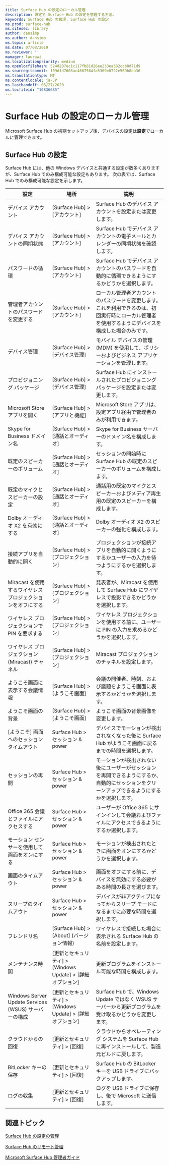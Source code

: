 ```yaml
---
title: Surface Hub の設定のローカル管理
description: 設定で Surface Hub の設定を管理する方法。
keywords: Surface Hub の管理, Surface Hub の設定
ms.prod: surface-hub
ms.sitesec: library
author: dansimp
ms.author: dansimp
ms.topic: article
ms.date: 07/08/2019
ms.reviewer: ''
manager: laurawi
ms.localizationpriority: medium
ms.openlocfilehash: 524d207ec1c117fb81d26ee233ea382ccb8d71d9
ms.sourcegitcommit: 109d1d7608ac4667564fa5369e8722e569b8ea36
ms.translationtype: MT
ms.contentlocale: ja-JP
ms.lasthandoff: 06/27/2020
ms.locfileid: "10836685"
---
```

# Surface Hub の設定のローカル管理

Microsoft Surface Hub の初期セットアップ後、デバイスの設定は**設定**でローカルに管理できます。

## Surface Hub の設定

Surface Hub には、他の Windows デバイスと共通する設定が数多くありますが、Surface Hub でのみ構成可能な設定もあります。 次の表では、Surface Hub でのみ構成可能な設定を示します。 

| 設定 | 場所 | 説明 |
| ------- | -------- | ----------- |
| デバイス アカウント | [Surface Hub] > [アカウント] | Surface Hub のデバイス アカウントを設定または変更します。 |
| デバイス アカウントの同期状態 | [Surface Hub] > [アカウント] | Surface Hub でデバイス アカウントの電子メールとカレンダーの同期状態を確認します。 |
| パスワードの循環 | [Surface Hub] > [アカウント] | Surface Hub でデバイス アカウントのパスワードを自動的に循環できるようにするかどうかを選択します。|
| 管理者アカウントのパスワードを変更する  | [Surface Hub] > [アカウント] | ローカル管理者アカウントのパスワードを変更します。 これを利用できるのは、初回実行時にローカル管理者を使用するようにデバイスを構成した場合のみです。 |
| デバイス管理 | [Surface Hub] > [デバイス管理] | モバイル デバイスの管理 (MDM) を使用して、ポリシーおよびビジネス アプリケーションを管理します。 |
| プロビジョニング パッケージ | [Surface Hub] > [デバイス管理] | Surface Hub にインストールされたプロビジョニング パッケージを設定または変更します。 |
| Microsoft Store アプリを開く | [Surface Hub] > [アプリと機能] | Microsoft Store アプリは、設定アプリ経由で管理者のみが利用できます。 |
| Skype for Business ドメイン名 | [Surface Hub] > [通話とオーディオ] | Skype for Business サーバーのドメイン名を構成します。 |
| 既定のスピーカーのボリューム | [Surface Hub] > [通話とオーディオ] | セッションの開始時に Surface Hub の既定のスピーカーのボリュームを構成します。 |
| 既定のマイクとスピーカーの設定 | [Surface Hub] > [通話とオーディオ] | 通話用の既定のマイクとスピーカーおよびメディア再生用の既定のスピーカーを構成します。 |
| Dolby オーディオ X2 を有効にする | [Surface Hub] > [通話とオーディオ] | Dolby オーディオ X2 のスピーカーの強化を構成します。 |
| 接続アプリを自動的に開く | [Surface Hub] > [プロジェクション] | プロジェクションが接続アプリを自動的に開くようにするかユーザーの入力を待つようにするかを選択します。 |
| Miracast を使用するワイヤレス プロジェクションをオフにする | [Surface Hub] > [プロジェクション] | 発表者が、Miracast を使用して Surface Hub にワイヤレスで投影できるかどうかを選択します。 |
| ワイヤレス プロジェクションで PIN を要求する | [Surface Hub] > [プロジェクション] | ワイヤレス プロジェクションを使用する前に、ユーザーに PIN の入力を求めるかどうかを選択します。 |
| ワイヤレス プロジェクション (Miracast) チャネル | [Surface Hub] > [プロジェクション] | Miracast プロジェクションのチャネルを設定します。 |
| ようこそ画面に表示する会議情報 | [Surface Hub] > [ようこそ画面] | 会議の開催者、時刻、および議題をようこそ画面に表示するかどうかを選択します。 |
| ようこそ画面の背景 |  [Surface Hub] > [ようこそ画面] | ようこそ画面の背景画像を変更します。 |
| [ようこそ] 画面へのセッションタイムアウト | Surface Hub > セッション & power | デバイスでモーションが検出されなくなった後に Surface Hub がようこそ画面に戻るまでの時間を選択します。 |
| セッションの再開 | Surface Hub > セッション & power | モーションが検出されない後にユーザーがセッションを再開できるようにするか、自動的にセッションをクリーンアップできるようにするかを選択します。 |
| Office 365 会議とファイルにアクセスする | Surface Hub > セッション & power | ユーザーが Office 365 にサインインして会議およびファイルにアクセスできるようにするか選択します。 |
| モーション センサーを使用して画面をオンにする | Surface Hub > セッション & power | モーションが検出されたときに画面をオンにするかどうかを選択します。 |
| 画面のタイムアウト | Surface Hub > セッション & power | 画面をオフにする前に、デバイスを無効にする必要がある時間の長さを選びます。 |
| スリープのタイムアウト | Surface Hub > セッション & power | デバイスが非アクティブになってからスリープ モードになるまでに必要な時間を選択します。 |
| フレンドリ名 | [Surface Hub] > [About] (バージョン情報) | ワイヤレスで接続した場合に表示される Surface Hub の名前を設定します。 |
| メンテナンス時間 | [更新とセキュリティ] > [Windows Update] > [詳細オプション] | 更新プログラムをインストール可能な時間を構成します。 |
| Windows Server Update Services (WSUS) サーバーの構成 | [更新とセキュリティ] > [Windows Update] > [詳細オプション] | Surface Hub で、Windows Update ではなく WSUS サーバーから更新プログラムを受け取るかどうかを変更します。 |
| クラウドからの回復 | [更新とセキュリティ] > [回復] | クラウドからオペレーティング システムを Surface Hub に再インストールして、製造元ビルドに戻します。 |
| BitLocker キーの保存 | [更新とセキュリティ] > [回復] | Surface Hub の BitLocker キーを USB ドライブにバックアップします。 |
| ログの収集 | [更新とセキュリティ] > [回復] | ログを USB ドライブに保存し、後で Microsoft に送信します。 | 

## 関連トピック

[Surface Hub の設定の管理](manage-surface-hub-settings.md)

[Surface Hub のリモート管理](remote-surface-hub-management.md)

[Microsoft Surface Hub 管理者ガイド](surface-hub-administrators-guide.md)
